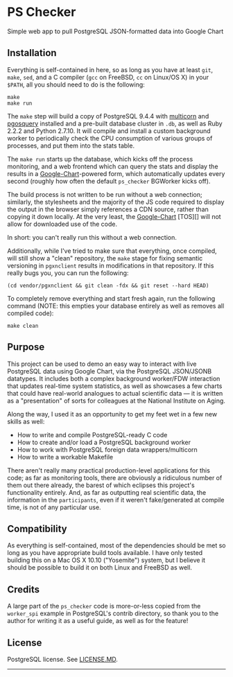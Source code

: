 PS Checker
==========

Simple web app to pull PostgreSQL JSON-formatted data into Google Chart

Installation
------------

Everything is self-contained in here, so as long as you have at least `git`,
`make`, `sed`, and a C compiler (`gcc` on FreeBSD, `cc` on Linux/OS X) in your
`$PATH`, all you should need to do is the following:

```
make
make run
```

The `make` step will build a copy of PostgreSQL 9.4.4 with [multicorn][] and
[pgosquery][] installed and a pre-built database cluster in `.db`, as well as
Ruby 2.2.2 and Python 2.7.10. It will compile and install a custom background
worker to periodically check the CPU consumption of various groups of
processes, and put them into the stats table.

The `make run` starts up the database, which kicks off the process monitoring,
and a web frontend which can query the stats and display the results in a
[Google-Chart][]-powered form, which automatically updates every second
(roughly how often the default `ps_checker` BGWorker kicks off).

The build process is not written to be run without a web connection;
similarly, the stylesheets and the majority of the JS code required to display
the output in the browser simply references a CDN source, rather than copying
it down locally. At the very least, the [Google-Chart][] [TOS][] will not
allow for downloaded use of the code.

In short: you can't really run this without a web connection.

Additionally, while I've tried to make sure that everything, once compiled,
will still show a "clean" repository, the `make` stage for fixing semantic
versioning in `pgxnclient` results in modifications in that repository. If
this really bugs you, you can run the following:

```
(cd vendor/pgxnclient && git clean -fdx && git reset --hard HEAD)
```

To completely remove everything and start fresh again, run the following
command (NOTE: this empties your database entirely as well as removes all
compiled code):

```
make clean
```

Purpose
-------

This project can be used to demo an easy way to interact with live PostgreSQL
data using Google Chart, via the PostgreSQL JSON/JSONB datatypes. It includes
both a complex background worker/FDW interaction that updates real-time system
statistics, as well as showcases a few charts that could have real-world
analogues to actual scientific data — it is written as a "presentation" of
sorts for colleagues at the National Institute on Aging.

Along the way, I used it as an opportunity to get my feet wet in a few new
skills as well:

  * How to write and compile PostgreSQL-ready C code
  * How to create and/or load a PostgreSQL background worker
  * How to work with PostgreSQL foreign data wrappers/multicorn
  * How to write a workable Makefile

There aren't really many practical production-level applications for this
code; as far as monitoring tools, there are obviously a ridiculous number of
them out there already, the barest of which eclipses this project's
functionality entirely. And, as far as outputting real scientific data, the
information in the `participants`, even if it weren't fake/generated at
compile time, is not of any particular use.

Compatibility
-------------

As everything is self-contained, most of the dependencies should be met so
long as you have appropriate build tools available. I have only tested
building this on a Mac OS X 10.10 ("Yosemite") system, but I believe it should
be possible to build it on both Linux and FreeBSD as well.

Credits
-------

A large part of the `ps_checker` code is more-or-less copied from the
`worker_spi` example in PostgreSQL's contrib directory, so thank you to the
author for writing it as a useful guide, as well as for the feature!

License
-------

PostgreSQL license. See [LICENSE.MD][].

-----

[multicorn]:    http://multicorn.org/
[pgosquery]:    https://github.com/shish/pgosquery
[Google-Chart]: https://developers.google.com/chart/?hl=en
[LICENSE.md]:   LICENSE.md
